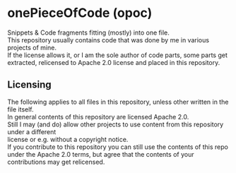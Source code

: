 # onePieceOfCode (opoc)
Snippets & Code fragments fitting (mostly) into one file.  
This repository usually contains code that was done by me in various projects of mine.  
If the license allows it, or I am the sole author of code parts, some parts get extracted, 
relicensed to Apache 2.0 license and placed in this repository.  

## Licensing
The following applies to all files in this repository, unless other written in the file itself.  
In general contents of this repository are licensed Apache 2.0.  
Still I may (and do) allow other projects to use content from this repository under a different  
license or e.g. without a copyright notice.  
If you contribute to this repository you can still use the contents of this repo under the Apache 2.0
terms, but agree that the contents of your contributions may get relicensed.
